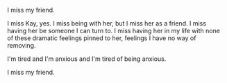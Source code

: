 ---
---

I miss my friend.

I miss Kay, yes. I miss being with her, but I miss her as a friend. I miss having her be someone I can turn to. I miss having her in my life with none of these dramatic feelings pinned to her, feelings I have no way of removing.

I'm tired and I'm anxious and I'm tired of being anxious.

I miss my friend.
